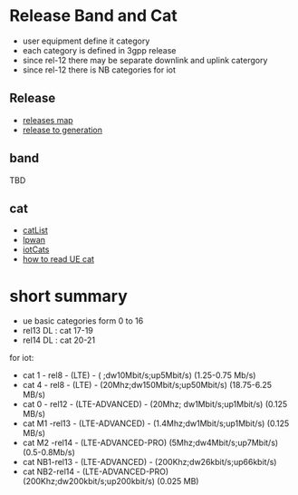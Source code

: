 # Release Band and Cat

* user equipment define it category 
* each category is defined in 3gpp release
* since rel-12 there may be separate downlink and uplink catergory
* since rel-12 there is NB categories for iot

## Release
* [releases map](relmap.md)
* [release to generation](rel2gen.md)


## band
TBD

## cat
* [catList](../cat/catList.md)
* [lpwan](../cat/lpwan.md)
* [iotCats](../cat/iotCats.md)
* [how to read UE cat](../ltePro/ueCat.md)


# short summary
* ue basic categories form 0 to 16
* rel13 DL : cat 17-19
* rel14 DL : cat 20-21

for iot:

* cat 1 - rel8	- (LTE)  - (     ;dw10Mbit/s;up5Mbit/s)  (1.25-0.75 Mb/s)
* cat 4 - rel8  - (LTE)  - (20Mhz;dw150Mbit/s;up50Mbit/s) (18.75-6.25 MB/s)
* cat 0 - rel12 - (LTE-ADVANCED) - (20Mhz; dw1Mbit/s;up1Mbit/s) (0.125 MB/s)
* cat M1 -rel13 - (LTE-ADVANCED) - (1.4Mhz;dw1Mbit/s;up1Mbit/s) (0.125 MB/s)
* cat M2 -rel14 - (LTE-ADVANCED-PRO) (5Mhz;dw4Mbit/s;up7Mbit/s) (0.5-0.8Mb/s)
* cat NB1-rel13 - (LTE-ADVANCED) -  (200Khz;dw26kbit/s;up66kbit/s) 
* cat NB2-rel14 - (LTE-ADVANCED-PRO)(200Khz;dw200kbit/s;up200kbit/s) (0.025 MB)




